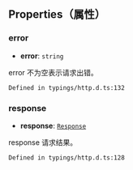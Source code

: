 ## Properties（属性）

[](id:error)
### error
- **error**: `string`

error 不为空表示请求出错。
```
Defined in typings/http.d.ts:132
```

[](id:response)
### response
- **response**: [`Response`](https://cloud.tencent.com/document/product/1484/75824)

response 请求结果。
```
Defined in typings/http.d.ts:128
```
